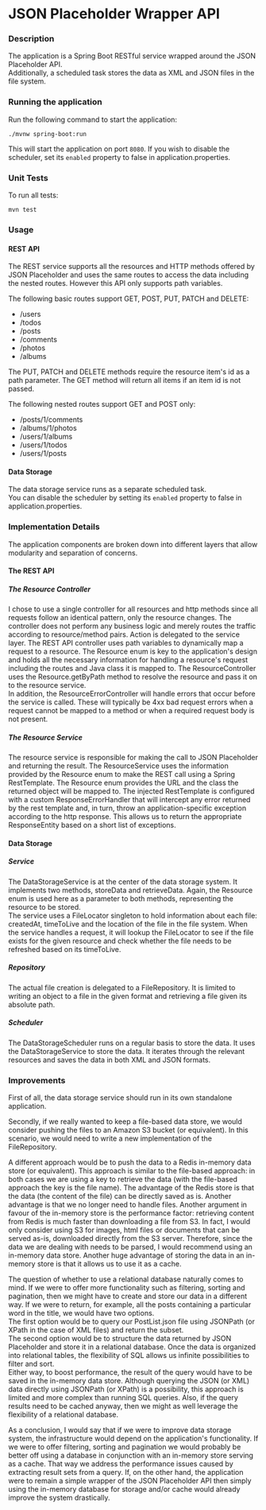 # JSON Placeholder Wrapper API

### Description
The application is a Spring Boot RESTful service wrapped around the JSON Placeholder API.\
Additionally, a scheduled task stores the data as XML and JSON files in the file system.

### Running the application
Run the following command to start the application:
```shell script
./mvnw spring-boot:run
```
This will start the application on port `8080`.
If you wish to disable the scheduler, set its `enabled` property to false in application.properties.

### Unit Tests
To run all tests:
````shell script
mvn test
````

### Usage
#### REST API
The REST service supports all the resources and HTTP methods offered by JSON Placeholder
and uses the same routes to access the data including the nested routes.
However this API only supports path variables.

The following basic routes support GET, POST, PUT, PATCH and DELETE:
* /users
* /todos
* /posts
* /comments
* /photos
* /albums

The PUT, PATCH and DELETE methods require the resource item's id as a path parameter.
The GET method will return all items if an item id is not passed.

The following nested routes support GET and POST only:
* /posts/1/comments
* /albums/1/photos
* /users/1/albums
* /users/1/todos
* /users/1/posts

#### Data Storage
The data storage service runs as a separate scheduled task.\
You can disable the scheduler by setting its `enabled` property to false in application.properties.

### Implementation Details

The application components are broken down into different layers that allow modularity and
separation of concerns.

#### The REST API

##### The Resource Controller
I chose to use a single controller for all resources and http methods since all requests 
follow an identical pattern, only the resource changes.
The controller does not perform any business logic and merely routes the traffic according to 
resource/method pairs. Action is delegated to the service layer.
The REST API controller uses path variables to dynamically map a request to a resource.
The Resource enum is key to the application's design and holds all the necessary information for
handling a resource's request including the routes and Java class it is mapped to.
The ResourceController uses the Resource.getByPath method to resolve the resource and pass it on 
to the resource service.\
In addition, the ResourceErrorController will handle errors that occur before the service is called.
These will typically be 4xx bad request errors when a request cannot be mapped to a method or when 
a required request body is not present.

##### The Resource Service
The resource service is responsible for making the call to JSON Placeholder and returning the result.
The ResourceService uses the information provided by the Resource enum to make the REST call using a Spring  
RestTemplate. The Resource enum provides the URL and the class the returned object will be mapped to.
The injected RestTemplate is configured with a custom ResponseErrorHandler that will intercept any error 
returned by the rest template and, in turn, throw an application-specific exception according to the 
http response. This allows us to return the appropriate ResponseEntity based on a short list of 
exceptions.

#### Data Storage

##### Service
The DataStorageService is at the center of the data storage system. 
It implements two methods, storeData and retrieveData. Again, the Resource enum is used here as a
parameter to both methods, representing the resource to be stored.\
The service uses a FileLocator singleton to hold information about each file:
createdAt, timeToLive and the location of the file in the file system.
When the service handles a request, it will lookup the FileLocator to see if the file exists for the given
resource and check whether the file needs to be refreshed based on its timeToLive.

##### Repository
The actual file creation is delegated to a FileRepository.
It is limited to writing an object to a file in the given format and retrieving a file given its absolute
path.

##### Scheduler
The DataStorageScheduler runs on a regular basis to store the data.
It uses the DataStorageService to store the data.
It iterates through the relevant resources and saves the data in both XML and JSON formats.

### Improvements
First of all, the data storage service should run in its own standalone application.

Secondly, if we really wanted to keep a file-based data store, we would consider pushing the files 
to an Amazon S3 bucket (or equivalent). In this scenario, we would need to write a new implementation of the
FileRepository.

A different approach would be to push the data to a Redis in-memory data store (or equivalent).
This approach is similar to the file-based approach: in both cases we are using a key to retrieve the data 
(with the file-based approach the key is the file name).
The advantage of the Redis store is that the data (the content of the file) can be directly saved as is.
Another advantage is that we no longer need to handle files. Another argument in favour of the in-memory store is 
the performance factor: retrieving content from Redis is much faster than downloading a file from S3.
In fact, I would only consider using S3 for images, html files or documents that can be 
served as-is, downloaded directly from the S3 server.
Therefore, since the data we are dealing with needs to be parsed, I would recommend using an in-memory data store.
Another huge advantage of storing the data in an in-memory store is that it allows us to use it as a cache.

The question of whether to use a relational database naturally comes to mind.
If we were to offer more functionality such as filtering, sorting and pagination, then we might have to create and 
store our data in a different way.
If we were to return, for example, all the posts containing a particular word in the title, we would have two options.\
The first option would be to query our PostList.json file using JSONPath (or XPath in the case of XML files) and 
return the subset.\
The second option would be to structure the data returned by JSON Placeholder and store it in a relational database.
Once the data is organized into relational tables, the flexibility of SQL allows us infinite possibilities to filter and sort.\
Either way, to boost performance, the result of the query would have to be saved in the in-memory data store.
Although querying the JSON (or XML) data directly using JSONPath (or XPath) is a possibility, this approach is limited
and more complex than running SQL queries. Also, if the query results need to be cached anyway, then we might as well 
leverage the flexibility of a relational database.

As a conclusion, I would say that if we were to improve data storage system, the infrastructure would depend on the 
application's functionality. If we were to offer filtering, sorting and pagination we would probably be better off using 
a database in conjunction with an in-memory store serving as a cache. That way we address the performance issues caused by 
extracting result sets from a query. If, on the other hand, the application were to remain a simple wrapper of the JSON 
Placeholder API then simply using the in-memory database for storage and/or cache would already improve the system drastically.
